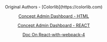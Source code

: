 <p align="center">
    Original Authors - [Colorlib](https://colorlib.com)
</p>

<p align="center">
  <a href="https://colorlib.com/polygon/concept" target="_blank">Concept Admin Dashboard - HTML</a>
</p>

<p align="center">
  <a href="https://templates.provirtcomm.com/concept" target="_blank">Concept Admin Dashboard - REACT</a>
</p>

<p align="center">
  <a href="https://github.com/ikechukwukalu/react-with-webpack-4" target="_blank">Doc On React-with-webpack-4</a>
</p>